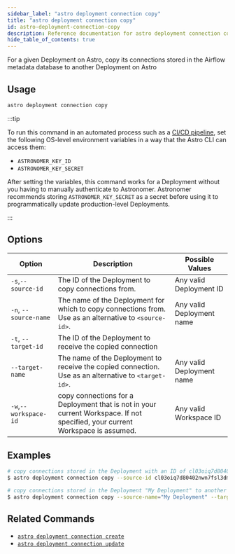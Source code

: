 ```yaml
---
sidebar_label: "astro deployment connection copy"
title: "astro deployment connection copy"
id: astro-deployment-connection-copy
description: Reference documentation for astro deployment connection copy.
hide_table_of_contents: true
---
```


For a given Deployment on Astro, copy its connections stored in the Airflow metadata database to another Deployment on Astro

## Usage

```sh
astro deployment connection copy
```

:::tip

To run this command in an automated process such as a [CI/CD pipeline](set-up-ci-cd.md), set the following OS-level environment variables in a way that the Astro CLI can access them:

- `ASTRONOMER_KEY_ID`
- `ASTRONOMER_KEY_SECRET`

After setting the variables, this command works for a Deployment without you having to manually authenticate to Astronomer. Astronomer recommends storing `ASTRONOMER_KEY_SECRET` as a secret before using it to programmatically update production-level Deployments.

:::

## Options

| Option                         | Description                                                                            | Possible Values                                                                |
| ------------------------------ | -------------------------------------------------------------------------------------- | ------------------------------------------------------------------------------ |
| `-s`,`--source-id`           |    The ID of the Deployment to copy connections from.                                             | Any valid Deployment ID |
| `-n`, `--source-name` | The name of the Deployment for which to copy connections from. Use as an alternative to `<source-id>`. | Any valid Deployment name                                            |
| `-t`, `--target-id` | The ID of the Deployment to receive the copied connection                                     |
| `--target-name` | The name of the Deployment to receive the copied connection.  Use as an alternative to `<target-id>`. | Any valid Deployment name                                            |
| `-w`,`--workspace-id`          | copy connections for a Deployment that is not in your current Workspace. If not specified, your current Workspace is assumed.          | Any valid Workspace ID                                                         |

## Examples

```sh
# copy connections stored in the Deployment with an ID of cl03oiq7d80402nwn7fsl3dmv to a deployment with an ID of cl03oiq7d80402nwn7fsl3dcd
$ astro deployment connection copy --source-id cl03oiq7d80402nwn7fsl3dmv --target cl03oiq7d80402nwn7fsl3dcd

# copy connections stored in the Deployment "My Deployment" to another Deployment "My Other Deployment"
$ astro deployment connection copy --source-name="My Deployment" --target-name="My Other Deployment"
```

## Related Commands

- [`astro deployment connection create`](cli/astro-deployment-connection-create.md)
- [`astro deployment connection update`](cli/astro-deployment-connection-update.md)
